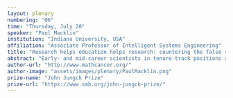 ```yaml
---
layout: plenary
numbering: "06"
time: "Thursday, July 20"
speaker: "Paul Macklin"
institution: "Indiana University, USA"
affiliation: "Associate Professor of Intelligent Systems Engineering"
title: "Research helps education helps research: countering the false research-vs-education dichotomy"
abstract: "Early- and mid-career scientists in tenure-track positions are often discouraged by senior scientists from seriously investing in teaching, mentoring, and education. By the conventional wisdom, time spent on education is time that cannot be spent on grants and publications that drive research success, tenure, and promotion. Compounded over individual career trajectories and the emergent culture of academia, this false research-vs-education dichotomy reduces the quality of teaching and mentoring, impairs the scholarship of teaching and learning, disincentivizes investments in undergraduate research, and can even lead to perceptions that service- and education-minded scientists are less serious than their peers. It doesn‘t need to be this way. I will share my experiences that run counter to the research-vs-education dichotomy. Integrating cutting-edge mathematical biology research in the classroom has boosted student engagement and encouraged undergraduates to pursue research, while also exposing areas for improvement in our open source research tools. Directly integrating undergraduate researchers into our primary lab mission has not only helped train the next generation of mathematical biologists, but also taught mentoring skills to our graduate students and postdocs, and helped our lab to explore new research paths. Moreover, an education mindset in our methods research has driven us to create training materials and hackathons that have boosted adoption, increased research impact, and helped foster new communities of collaborators. In my n=1 case, research helps education, and education helps research. I will close with a brief exploration on challenges and opportunities for integrating undergraduate research with experiential learning."
author-url: "http://www.mathcancer.org/"
author-image: "assets/images/plenary/PaulMacklin.png"
prize-name: "John Jungck Prize"
prize-url: "https://www.smb.org/john-jungck-prize/"
---
```

